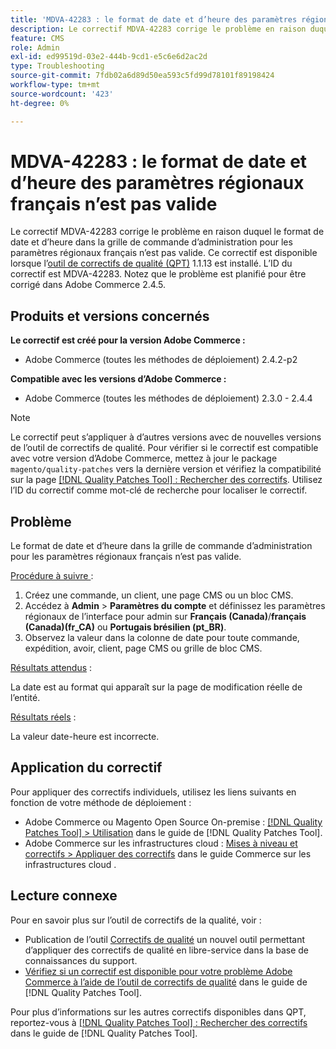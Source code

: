 ```yaml
---
title: 'MDVA-42283 : le format de date et d’heure des paramètres régionaux français n’est pas valide'
description: Le correctif MDVA-42283 corrige le problème en raison duquel le format de date et d’heure dans la grille de commande d’administration pour les paramètres régionaux français n’est pas valide. Ce correctif est disponible lorsque l’outil [Outil de correctifs de la qualité (QPT)](https://experienceleague.adobe.com/en/docs/commerce-operations/tools/quality-patches-tool/quality-patches-tool-to-self-serve-quality-patches) 1.1.13 est installé. L’ID du correctif est MDVA-42283. Notez que le problème est planifié pour être corrigé dans Adobe Commerce 2.4.5.
feature: CMS
role: Admin
exl-id: ed99519d-03e2-444b-9cd1-e5c6e6d2ac2d
type: Troubleshooting
source-git-commit: 7fdb02a6d89d50ea593c5fd99d78101f89198424
workflow-type: tm+mt
source-wordcount: '423'
ht-degree: 0%

---
```


# MDVA-42283 : le format de date et d’heure des paramètres régionaux français n’est pas valide

Le correctif MDVA-42283 corrige le problème en raison duquel le format de date et d’heure dans la grille de commande d’administration pour les paramètres régionaux français n’est pas valide. Ce correctif est disponible lorsque l’[outil de correctifs de qualité (QPT)](https://experienceleague.adobe.com/en/docs/commerce-operations/tools/quality-patches-tool/quality-patches-tool-to-self-serve-quality-patches) 1.1.13 est installé. L’ID du correctif est MDVA-42283. Notez que le problème est planifié pour être corrigé dans Adobe Commerce 2.4.5.

## Produits et versions concernés

**Le correctif est créé pour la version Adobe Commerce :**

* Adobe Commerce (toutes les méthodes de déploiement) 2.4.2-p2

**Compatible avec les versions d’Adobe Commerce :**

* Adobe Commerce (toutes les méthodes de déploiement) 2.3.0 - 2.4.4

>[!NOTE]
>
>Le correctif peut s’appliquer à d’autres versions avec de nouvelles versions de l’outil de correctifs de qualité. Pour vérifier si le correctif est compatible avec votre version d’Adobe Commerce, mettez à jour le package `magento/quality-patches` vers la dernière version et vérifiez la compatibilité sur la page [[!DNL Quality Patches Tool] : Rechercher des correctifs](https://experienceleague.adobe.com/en/docs/commerce-operations/tools/quality-patches-tool/quality-patches-tool-to-self-serve-quality-patches). Utilisez l’ID du correctif comme mot-clé de recherche pour localiser le correctif.

## Problème

Le format de date et d’heure dans la grille de commande d’administration pour les paramètres régionaux français n’est pas valide.

<u>Procédure à suivre </u> :

1. Créez une commande, un client, une page CMS ou un bloc CMS.
1. Accédez à **Admin** > **Paramètres du compte** et définissez les paramètres régionaux de l’interface pour admin sur **Français (Canada)**/**français (Canada)(fr_CA)** ou **Portugais brésilien (pt_BR)**.
1. Observez la valeur dans la colonne de date pour toute commande, expédition, avoir, client, page CMS ou grille de bloc CMS.

<u>Résultats attendus</u> :

La date est au format qui apparaît sur la page de modification réelle de l’entité.

<u>Résultats réels</u> :

La valeur date-heure est incorrecte.

## Application du correctif

Pour appliquer des correctifs individuels, utilisez les liens suivants en fonction de votre méthode de déploiement :

* Adobe Commerce ou Magento Open Source On-premise : [[!DNL Quality Patches Tool] > Utilisation](/help/tools/quality-patches-tool/usage.md) dans le guide de [!DNL Quality Patches Tool].
* Adobe Commerce sur les infrastructures cloud : [Mises à niveau et correctifs > Appliquer des correctifs](https://experienceleague.adobe.com/docs/commerce-cloud-service/user-guide/develop/upgrade/apply-patches.html) dans le guide Commerce sur les infrastructures cloud .

## Lecture connexe

Pour en savoir plus sur l’outil de correctifs de la qualité, voir :

* Publication de l’outil [Correctifs de qualité](https://experienceleague.adobe.com/en/docs/commerce-operations/tools/quality-patches-tool/quality-patches-tool-to-self-serve-quality-patches) un nouvel outil permettant d’appliquer des correctifs de qualité en libre-service dans la base de connaissances du support.
* [Vérifiez si un correctif est disponible pour votre problème Adobe Commerce à l’aide de l’outil de correctifs de qualité](/help/tools/quality-patches-tool/patches-available-in-qpt/check-patch-for-magento-issue-with-magento-quality-patches.md) dans le guide de [!DNL Quality Patches Tool].

Pour plus d’informations sur les autres correctifs disponibles dans QPT, reportez-vous à [[!DNL Quality Patches Tool] : Rechercher des correctifs](https://experienceleague.adobe.com/tools/commerce-quality-patches/index.html) dans le guide de [!DNL Quality Patches Tool].
